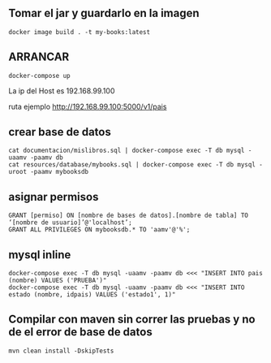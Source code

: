 ## Tomar el jar y guardarlo en la imagen

    docker image build . -t my-books:latest

## ARRANCAR
    docker-compose up
La ip del Host es 192.168.99.100

ruta ejemplo http://192.168.99.100:5000/v1/pais

## crear base de datos
    cat documentacion/mislibros.sql | docker-compose exec -T db mysql -uaamv -paamv db
    cat resources/database/mybooks.sql | docker-compose exec -T db mysql -uroot -paamv mybooksdb

## asignar permisos
    GRANT [permiso] ON [nombre de bases de datos].[nombre de tabla] TO ‘[nombre de usuario]’@'localhost’;
    GRANT ALL PRIVILEGES ON mybooksdb.* TO 'aamv'@'%';


## mysql inline
    docker-compose exec -T db mysql -uaamv -paamv db <<< "INSERT INTO pais (nombre) VALUES ('PRUEBA')"
    docker-compose exec -T db mysql -uaamv -paamv db <<< "INSERT INTO estado (nombre, idpais) VALUES ('estado1', 1)"

## Compilar con maven sin correr las pruebas y no de el error de base de datos
    mvn clean install -DskipTests